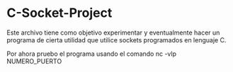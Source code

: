 # C-Socket-Project

Este archivo tiene como objetivo experimentar y eventualmente hacer un programa de cierta utilidad que utilice sockets programados en lenguaje C.

Por ahora pruebo el programa usando el comando 
</pre>nc -vlp NUMERO_PUERTO</pre>
